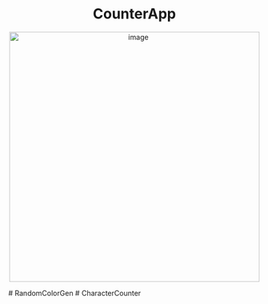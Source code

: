 <h1 align="center">CounterApp</h1>
<p align="center">
<img width="500" alt="image" src="https://user-images.githubusercontent.com/72634228/188763375-8a682d91-3f71-4666-b1ed-2b2674b69505.png">
</p>
# RandomColorGen
# CharacterCounter
